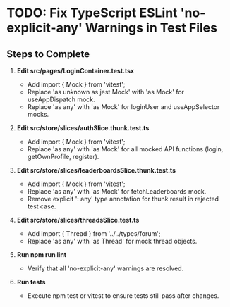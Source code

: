 # TODO: Fix TypeScript ESLint 'no-explicit-any' Warnings in Test Files

## Steps to Complete

1. **Edit src/pages/LoginContainer.test.tsx**
   - Add import { Mock } from 'vitest';
   - Replace 'as unknown as jest.Mock' with 'as Mock' for useAppDispatch mock.
   - Replace 'as any' with 'as Mock' for loginUser and useAppSelector mocks.

2. **Edit src/store/slices/authSlice.thunk.test.ts**
   - Add import { Mock } from 'vitest';
   - Replace 'as any' with 'as Mock' for all mocked API functions (login, getOwnProfile, register).

3. **Edit src/store/slices/leaderboardsSlice.thunk.test.ts**
   - Add import { Mock } from 'vitest';
   - Replace 'as any' with 'as Mock' for fetchLeaderboards mock.
   - Remove explicit ': any' type annotation for thunk result in rejected test case.

4. **Edit src/store/slices/threadsSlice.test.ts**
   - Add import { Thread } from '../../types/forum';
   - Replace 'as any' with 'as Thread' for mock thread objects.

5. **Run npm run lint**
   - Verify that all 'no-explicit-any' warnings are resolved.

6. **Run tests**
   - Execute npm test or vitest to ensure tests still pass after changes.
